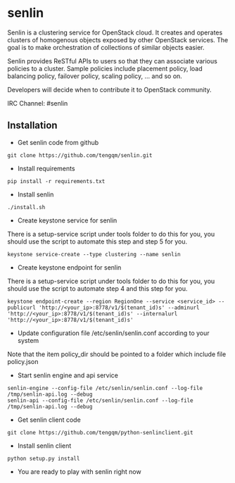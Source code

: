 senlin
======

Senlin is a clustering service for OpenStack cloud. It creates and operates
clusters of homogenous objects exposed by other OpenStack services. The 
goal is to make orchestration of collections of similar objects easier.

Senlin provides ReSTful APIs to users so that they can associate various
policies to a cluster.  Sample policies include placement policy, load
balancing policy, failover policy, scaling policy, ... and so on.

Developers will decide when to contribute it to OpenStack community.

IRC Channel: #senlin

Installation
-----
* Get senlin code from github

```
git clone https://github.com/tengqm/senlin.git
```

* Install requirements

```
pip install -r requirements.txt
```

* Install senlin

```
./install.sh
```

* Create keystone service for senlin

There is a setup-service script under tools folder to do this for you, you should use the script to automate this step and step 5 for you.

```
keystone service-create --type clustering --name senlin
```

* Create keystone endpoint for senlin

There is a setup-service script under tools folder to do this for you, you should use the script to automate step 4 and this step for you.


```
keystone endpoint-create --region RegionOne --service <service_id> --publicurl 'http://<your_ip>:8778/v1/$(tenant_id)s' --adminurl 'http://<your_ip>:8778/v1/$(tenant_id)s' --internalurl 'http://<your_ip>:8778/v1/$(tenant_id)s'
```

* Update configuration file /etc/senlin/senlin.conf according to your system

Note that the item policy_dir should be pointed to a folder which include file policy.json

* Start senlin engine and api service

```
senlin-engine --config-file /etc/senlin/senlin.conf --log-file /tmp/senlin-api.log --debug
senlin-api --config-file /etc/senlin/senlin.conf --log-file /tmp/senlin-api.log --debug
```

* Get senlin client code

```
git clone https://github.com/tengqm/python-senlinclient.git
```

* Install senlin client

```
python setup.py install
```

* You are ready to play with senlin right now